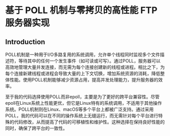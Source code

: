 # 基于 POLL 机制与零拷贝的高性能 FTP 服务器实现

## Introduction

POLL机制是一种用于I/O多路复用的系统调用，允许单个线程同时监视多个文件描述符，等待其中的任何一个发生事件（如可读或可写）。通过POLL，服务器可以高效地管理大量并发连接，而无需为每个连接创建新的线程或进程。相比之下，为每个连接新建线程或进程会导致大量的上下文切换，增加系统资源的消耗，降低整体性能。使用POLL机制能够减少资源占用，提高并发处理能力，提升服务器的效率。

至于我的代码选择使用POLL而非epoll，主要是为了更好的跨平台兼容性。尽管epoll在Linux系统上性能更优，但它是Linux特有的系统调用，不适用于其他操作系统。POLL机制则在Linux、macOS等多个平台上都被广泛支持。通过采用POLL，我的代码可以在不同的操作系统上无缝运行，而无需针对每个平台进行特殊的代码修改，从而提高了代码的可移植性和维护性。这种选择在保持良好性能的同时，确保了跨平台的一致性。
